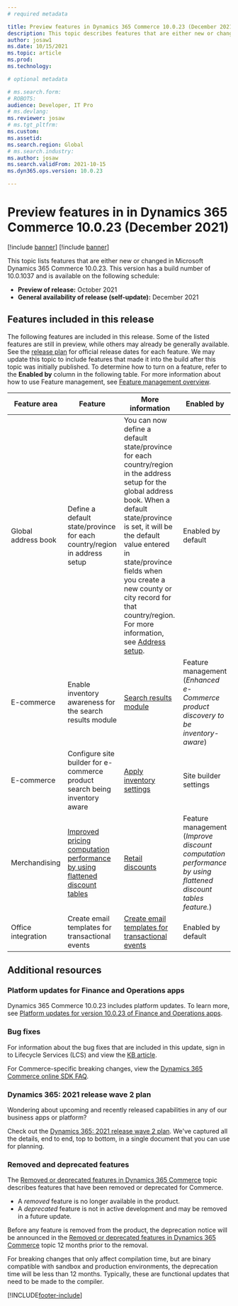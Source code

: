 ```yaml
---
# required metadata

title: Preview features in Dynamics 365 Commerce 10.0.23 (December 2021)
description: This topic describes features that are either new or changed in the preview release of Dynamics 365 Commerce 10.0.23. 
author: josaw1
ms.date: 10/15/2021
ms.topic: article
ms.prod: 
ms.technology: 

# optional metadata

# ms.search.form: 
# ROBOTS: 
audience: Developer, IT Pro
# ms.devlang: 
ms.reviewer: josaw
# ms.tgt_pltfrm: 
ms.custom: 
ms.assetid: 
ms.search.region: Global
# ms.search.industry: 
ms.author: josaw
ms.search.validFrom: 2021-10-15 
ms.dyn365.ops.version: 10.0.23

---
```

# Preview features in in Dynamics 365 Commerce 10.0.23 (December 2021)

[!include [banner](../includes/banner.md)]
[!include [banner](../includes/preview-banner.md)]

This topic lists features that are either new or changed in Microsoft Dynamics 365 Commerce 10.0.23. This version has a build number of 10.0.1037 and is available on the following schedule:

- **Preview of release:** October 2021
- **General availability of release (self-update):** December 2021


## Features included in this release

The following features are included in this release. Some of the listed features are still in preview, while others may already be generally available. See the [release plan](/dynamics365-release-plan/2021wave2/finance-operations/finance-operations-crossapp-capabilities/planned-features) for official release dates for each feature. We may update this topic to include features that made it into the build after this topic was initially published. To determine how to turn on a feature, refer to the **Enabled by** column in the following table. For more information about how to use Feature management, see [Feature management overview](../../fin-ops-core/fin-ops/get-started/feature-management/feature-management-overview.md).

| Feature area   | Feature                                                  | More information                                          |  Enabled by             |
|----------------|----------------------------------------------------------|-----------------------------------------------------------|-------------------------|
|  Global address book| Define a default state/province for each country/region in address setup | You can now define a default state/province for each country/region in the address setup for the global address book. When a default state/province is set, it will be the default value entered in state/province fields when you create a new county or city record for that country/region. For more information, see [Address setup](../../fin-ops-core/fin-ops/organization-administration/global-address-book-address-setup.md). | Enabled by default |
|   E-commerce  |  Enable inventory awareness for the search results module    |  [Search results module](../search-result-module.md)  |  Feature management (*Enhanced e-Commerce product discovery to be inventory-aware*)  |
|   E-commerce  |  Configure site builder for e-commerce product search being inventory aware    |  [Apply inventory settings](../inventory-settings.md)  |  Site builder settings  |
|   Merchandising |   [Improved pricing computation performance by using flattened discount tables](/dynamics365-release-plan/2021wave2/commerce/dynamics365-commerce/improved-pricing-computation-performance-using-flattened-discount-tables)   |   [Retail discounts](../retail-discounts-overview.md)  |  Feature management (*Improve discount computation performance by using flattened discount tables feature.*)  |
|   Office integration  |   Create email templates for transactional events  |  [Create email templates for transactional events](email-templates-transactions.md)   | Enabled by default  |

## Additional resources

### Platform updates for Finance and Operations apps

Dynamics 365 Commerce 10.0.23 includes platform updates. To learn more, see [Platform updates for version 10.0.23 of Finance and Operations apps](../../fin-ops-core/dev-itpro/get-started/whats-new-platform-updates-10-0-23.md).

### Bug fixes 
For information about the bug fixes that are included in this update, sign in to Lifecycle Services (LCS) and view the [KB article](https://fix.lcs.dynamics.com/Issue/Details?bugId=627874).

For Commerce-specific breaking changes, view the [Dynamics 365 Commerce online SDK FAQ](../e-commerce-extensibility/sdk-faq.md).

### Dynamics 365: 2021 release wave 2 plan

Wondering about upcoming and recently released capabilities in any of our business apps or platform?

Check out the [Dynamics 365: 2021 release wave 2 plan](/dynamics365-release-plan/2021wave2/). We've captured all the details, end to end, top to bottom, in a single document that you can use for planning.

### Removed and deprecated features

The [Removed or deprecated features in Dynamics 365 Commerce](removed-deprecated-features-commerce.md) topic describes features that have been removed or deprecated for Commerce.

- A *removed* feature is no longer available in the product.
- A *deprecated* feature is not in active development and may be removed in a future update.

Before any feature is removed from the product, the deprecation notice will be announced in the [Removed or deprecated features in Dynamics 365 Commerce](removed-deprecated-features-commerce.md) topic 12 months prior to the removal.

For breaking changes that only affect compilation time, but are binary compatible with sandbox and production environments, the deprecation time will be less than 12 months. Typically, these are functional updates that need to be made to the compiler.


[!INCLUDE[footer-include](../../includes/footer-banner.md)]
